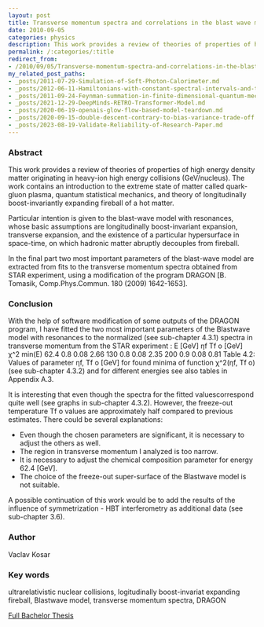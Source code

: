 ```yaml
---
layout: post
title: Transverse momentum spectra and correlations in the blast wave model with resonances
date: 2010-09-05
categories: physics
description: This work provides a review of theories of properties of high energy density matter originating in heavy-ion high energy collisions (GeV/nucleus).
permalink: /:categories/:title
redirect_from:
- /2010/09/05/Transverse-momentum-spectra-and-correlations-in-the-blast-wave-model-with-resonances.html
my_related_post_paths:
- _posts/2011-07-29-Simulation-of-Soft-Photon-Calorimeter.md
- _posts/2012-06-11-Hamiltonians-with-constant-spectral-intervals-and-time-dependent-perturbation.md
- _posts/2011-09-24-Feynman-summation-in-finite-dimensional-quantum-mechanics.md
- _posts/2021-12-29-DeepMinds-RETRO-Transformer-Model.md
- _posts/2020-06-19-openais-glow-flow-based-model-teardown.md
- _posts/2020-09-15-double-descent-contrary-to-bias-variance-trade-off.md
- _posts/2023-08-19-Validate-Reliability-of-Research-Paper.md
---
```






### Abstract
This work provides a review of theories of properties of high energy density matter originating in heavy-ion high energy collisions (GeV/nucleus). 
The work contains an introduction to the extreme state of matter called quark-gluon plasma, quantum statistical mechanics, and theory of longitudinally boost-invariantly expanding fireball of a hot matter. 

Particular intention is given to the blast-wave model with resonances, whose basic assumptions are longitudinally boost-invariant expansion, transverse expansion, and the existence of a particular hypersurface in space-time, on which hadronic matter abruptly decouples from fireball.

In the final part two most important parameters of the blast-wave model are extracted from fits to the transverse momentum spectra obtained from STAR experiment, using a modification of the program DRAGON [B. Tomasik, Comp.Phys.Commun.
180 (2009) 1642-1653].


### Conclusion

With the help of software modification of some outputs of the DRAGON program, I have fitted the two most important parameters of the Blastwave model with resonances to the normalized (see sub-chapter 4.3.1) spectra in transverse momentum from the STAR experiment :
E [GeV] ηf Tf o [GeV] χ^2 min(E)
62.4 0.8 0.08 2.66
130 0.8 0.08 2.35
200 0.9 0.08 0.81
Table 4.2: Values of parameter ηf, Tf o [GeV] for found minima of function χ^2(ηf, Tf o) (see sub-chapter 4.3.2) and for different energies see also tables in Appendix A.3.

It is interesting that even though the spectra for the fitted values ​​correspond quite well (see graphs in sub-chapter 4.3.2). However, the freeze-out temperature Tf o values are approximately half compared to previous estimates. There could be several explanations:

- Even though the chosen parameters are significant, it is necessary to adjust the others as well.
- The region in transverse momentum I analyzed is too narrow.
- It is necessary to adjust the chemical composition parameter for energy 62.4 [GeV].
- The choice of the freeze-out super-surface of the Blastwave model is not suitable. 

A possible continuation of this work would be to add the results of the influence of symmetrization - HBT interferometry as additional data (see sub-chapter 3.6).



### Author
Vaclav Kosar


### Key words
ultrarelativistic  nuclear  collisions,  logitudinally  boost-invariat  expanding fireball, Blastwave model, transverse momentum spectra, DRAGON

[Full Bachelor Thesis](https://physics.fjfi.cvut.cz/publications/ejcf/BP_Vaclav_Kosar.pdf)
